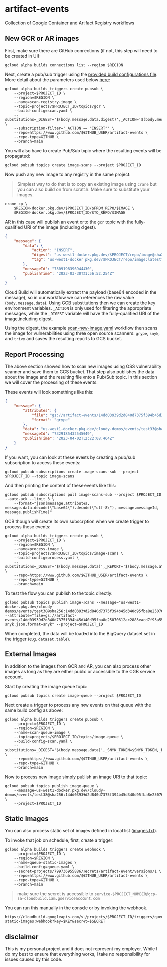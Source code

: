 # artifact-events

Collection of Google Container and Artifact Registry workflows 

## New GCR or AR images 

First, make sure there are GitHub connections (if not, this step will need to be created in UI):

```shell
gcloud alpha builds connections list --region $REGION
```

Next, create a pub/sub trigger using the [provided  build configurations file](scan-new-image.yaml). More detail about the parameters used below [here](https://cloud.google.com/build/docs/automate-builds-pubsub-events):

```shell
gcloud alpha builds triggers create pubsub \
    --project=$PROJECT_ID \
    --region=$REGION \
    --name=scan-registry-image \
    --topic=projects/$PROJECT_ID/topics/gcr \
    --build-config=scan.yaml \
    --substitutions=_DIGEST='$(body.message.data.digest)',_ACTION='$(body.message.data.action)',_SNYK_TOKEN=$SNYK_TOKEN,_BUCKET=$BUCKET \
    --subscription-filter='_ACTION == "INSERT"' \
    --repo=https://www.github.com/$GITHUB_USER/artifact-events \
    --repo-type=GITHUB \
    --branch=main
```

You will also have to create Pub/Sub topic where the resulting events will be propagated: 

```shell
gcloud pubsub topics create image-scans --project $PROJECT_ID
```

Now push any new image to any registry in the same project: 

> Simplest way to do that is to copy an existing image using `crane` but you can also build on from scratch. Make sure to substitute your images.

```shell
crane cp \
    $REGION-docker.pkg.dev/$PROJECT_ID/$FROM_REPO/$IMAGE \
    $REGION-docker.pkg.dev/$PROJECT_ID/$TO_REPO/$IMAGE
```

AR in this case will publish an event onto the `gcr` topic with the fully-qualified URI of the image (including digest). 

```json
{
    "message": {
        "data": {
            "action": "INSERT", 
            "digest": "us-west1-docker.pkg.dev/$PROJECT/repo/image@sha256:54bc0fead59f304f1727280c3b520aeea7b9e6fd405b7a6ee1dddc8d78044516", 
            "tag": "us-west1-docker.pkg.dev/$PROJECT/repo/image:latest"
        },
        "messageId": "7309198396944430",
        "publishTime": "2023-03-30T21:56:52.254Z"
    }
}
```

Cloud Build will automatically extract the payload (base64 encoded in the message), so in our workflow we can references the raw value (`body.message.data`). Using GCB substitutions then we can create the key environment variables. `_ACTION` is only used for filtering the appropriate messages, while the `_DIGEST` variable will have the fully-qualified URI of the image,including digest.

Using the digest, the example [scan-new-image.yaml](scan-new-image.yaml) workflow then scans the image for vulnerabilities using three open source scanners: `grype`, `snyk`, and `trivy` and saves the resulting reports to GCS bucket.

## Report Processing

The above section showed how to scan new images using OSS vulnerability scanner and save them to GCS bucket. That step also publishes the data about the image and the resulting file onto a Pub/Sub topic. In this section we will cover the processing of these events.

These events will look somethings like this:

```json
{
    "message": {
        "attributes": {
            "file": "gs://artifact-events/14dd03939d2d840d7375f394b45d340d95fba8e25070612ac2883eacd7f93a55-grype.json",
            "format": "grype"
        },
        "data": "us-west1-docker.pkg.dev/cloudy-demos/events/test33@sha256:14dd03939d2d840d7375f394b45d340d95fba8e25070612ac2883eacd7f93a55",
        "messageId": "7329185432545049",
        "publishTime": "2023-04-02T12:22:08.464Z"
    }
}
```

If you want, you can look at these events by creating a pub/sub subscription to access these events:

```shell
gcloud pubsub subscriptions create image-scans-sub --project $PROJECT_ID --topic image-scans
```

And then printing the content of these events like this:

```shell
gcloud pubsub subscriptions pull image-scans-sub --project $PROJECT_ID --auto-ack --limit 3 \
    --format="json(message.attributes, message.data.decode(\"base64\").decode(\"utf-8\"), message.messageId, message.publishTime)"
```

GCB though will create its own subscription when we create trigger to process these events:

```shell
gcloud alpha builds triggers create pubsub \
    --project=$PROJECT_ID \
    --region=$REGION \
    --name=process-image \
    --topic=projects/$PROJECT_ID/topics/image-scans \
    --build-config=process.yaml \
    --substitutions=_DIGEST='$(body.message.data)',_REPORT='$(body.message.attributes.file)',_FORMAT='$(body.message.attributes.format)',_BUCKET=$BUCKET,_DATASET=$DATASET \
    --repo=https://www.github.com/$GITHUB_USER/artifact-events \
    --repo-type=GITHUB \
    --branch=main
```

To test the flow you can publish to the topic directly:

```shell
gcloud pubsub topics publish image-scans --message="us-west1-docker.pkg.dev/cloudy-demos/events/test38@sha256:14dd03939d2d840d7375f394b45d340d95fba8e25070612ac2883eacd7f93a55" --attribute="file=gs://artifact-events/14dd03939d2d840d7375f394b45d340d95fba8e25070612ac2883eacd7f93a55-snyk.json,format=snyk" --project=$PROJECT_ID
```

When completed, the data will be loaded into the BigQuery dataset set in the trigger (e.g. `dataset.table`).

## External Images 

In addition to the images from GCR and AR, you can also process other images as long as they are either public or accessible to the CGB service account. 

Start by creating the image queue topic: 

```shell
gcloud pubsub topics create image-queue --project $PROJECT_ID
```

Next create a trigger to process any new events on that queue with the same build config as above: 

```shell
gcloud alpha builds triggers create pubsub \
    --project=$PROJECT_ID \
    --region=$REGION \
    --name=scan-queue-image \
    --topic=projects/$PROJECT_ID/topics/image-queue \
    --build-config=scan.yaml \
    --substitutions=_DIGEST='$(body.message.data)',_SNYK_TOKEN=$SNYK_TOKEN,_BUCKET=$BUCKET \
    --repo=https://www.github.com/$GITHUB_USER/artifact-events \
    --repo-type=GITHUB \
    --branch=main
```

Now to process new image simply publish an image URI to that topic:

```shell
gcloud pubsub topics publish image-queue \
    --message=us-west1-docker.pkg.dev/cloudy-demos/events/test38@sha256:14dd03939d2d840d7375f394b45d340d95fba8e25070612ac2883eacd7f93a55 \
    --project=$PROJECT_ID
```

## Static Images

You can also process static set of images defined in local list ([images.txt](images.txt)). 

To invoke that job on schedule, first, create a trigger: 

```shell
gcloud alpha builds triggers create webhook \
    --project=$PROJECT_ID \
    --region=$REGION \
    --name=queue-static-images \
    --build-config=queue.yaml \
    --secret=projects/799736955886/secrets/artifact-event/versions/1 \
    --repo=https://www.github.com/$GITHUB_USER/artifact-events \
    --repo-type=GITHUB \
    --branch=main
```

> make sure the secret is accessible to `service-$PROJECT_NUMBER@gcp-sa-cloudbuild.iam.gserviceaccount.com`

You can run this manually in the console or by invoking the webhook. 

```shell
https://cloudbuild.googleapis.com/v1/projects/$PROJECT_ID/triggers/queue-static-images:webhook?key=$KEY&secret=$SECRET
```

## disclaimer

This is my personal project and it does not represent my employer. While I do my best to ensure that everything works, I take no responsibility for issues caused by this code.

